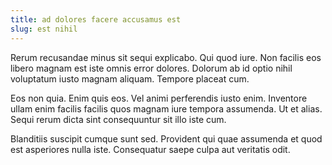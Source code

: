 ```yaml
---
title: ad dolores facere accusamus est
slug: est nihil
---
```


Rerum recusandae minus sit sequi explicabo. Qui quod iure. Non facilis eos libero magnam est iste omnis error dolores. Dolorum ab id optio nihil voluptatum iusto magnam aliquam. Tempore placeat cum.

Eos non quia. Enim quis eos. Vel animi perferendis iusto enim. Inventore ullam enim facilis facilis quos magnam iure tempora assumenda. Ut et alias. Sequi rerum dicta sint consequuntur sit illo iste cum.

Blanditiis suscipit cumque sunt sed. Provident qui quae assumenda et quod est asperiores nulla iste. Consequatur saepe culpa aut veritatis odit.
